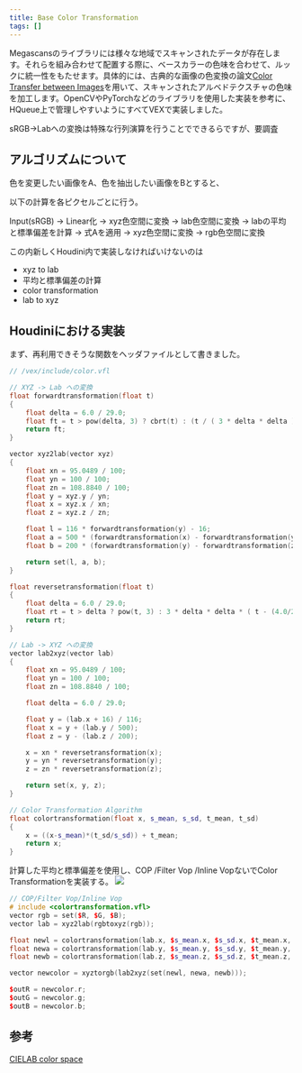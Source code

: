 ```yaml
---
title: Base Color Transformation
tags: []
---
```


Megascansのライブラリには様々な地域でスキャンされたデータが存在します。それらを組み合わせて配置する際に、ベースカラーの色味を合わせて、ルックに統一性をもたせます。具体的には、古典的な画像の色変換の論文[Color Transfer between Images](https://www.cs.tau.ac.il/%7Eturkel/imagepapers/ColorTransfer.pdf)を用いて、スキャンされたアルベドテクスチャの色味を加工します。OpenCVやPyTorchなどのライブラリを使用した実装を参考に、HQueue上で管理しやすいようにすべてVEXで実装しました。

sRGB→Labへの変換は特殊な行列演算を行うことでできるらですが、要調査

## アルゴリズムについて

色を変更したい画像をA、色を抽出したい画像をBとすると、

以下の計算を各ピクセルごとに行う。

Input(sRGB) → Linear化 → xyz色空間に変換 → lab色空間に変換 → labの平均と標準偏差を計算 → 式Aを適用 → xyz色空間に変換 → rgb色空間に変換

この内新しくHoudini内で実装しなければいけないのは

- xyz to lab
- 平均と標準偏差の計算
- color transformation
- lab to xyz

## Houdiniにおける実装

まず、再利用できそうな関数をヘッダファイルとして書きました。

```cpp
// /vex/include/color.vfl

// XYZ -> Lab への変換
float forwardtransformation(float t)
{
    float delta = 6.0 / 29.0;
    float ft = t > pow(delta, 3) ? cbrt(t) : (t / ( 3 * delta * delta )) + 4.0 / 29.0;
    return ft;
}

vector xyz2lab(vector xyz)
{
    float xn = 95.0489 / 100;
    float yn = 100 / 100;
    float zn = 108.8840 / 100;
    float y = xyz.y / yn;
    float x = xyz.x / xn;
    float z = xyz.z / zn;

    float l = 116 * forwardtransformation(y) - 16;
    float a = 500 * (forwardtransformation(x) - forwardtransformation(y));
    float b = 200 * (forwardtransformation(y) - forwardtransformation(z));

    return set(l, a, b);
}

float reversetransformation(float t)
{
    float delta = 6.0 / 29.0;
    float rt = t > delta ? pow(t, 3) : 3 * delta * delta * ( t - (4.0/29.0) );
    return rt;
}

// Lab -> XYZ への変換
vector lab2xyz(vector lab)
{
    float xn = 95.0489 / 100;
    float yn = 100 / 100;
    float zn = 108.8840 / 100;

    float delta = 6.0 / 29.0;

    float y = (lab.x + 16) / 116;
    float x = y + (lab.y / 500);
    float z = y - (lab.z / 200);

    x = xn * reversetransformation(x);
    y = yn * reversetransformation(y);
    z = zn * reversetransformation(z);

    return set(x, y, z);
}

// Color Transformation Algorithm
float colortransformation(float x, s_mean, s_sd, t_mean, t_sd)
{
    x = ((x-s_mean)*(t_sd/s_sd)) + t_mean;
    return x;
}
```

計算した平均と標準偏差を使用し、COP /Filter Vop /Inline VopないでColor Transformationを実装する。
![](../boostnote/attchments/colortransformation01-kk49jkpr.png)
```cpp
// COP/Filter Vop/Inline Vop
# include <colortransformation.vfl>
vector rgb = set($R, $G, $B);
vector lab = xyz2lab(rgbtoxyz(rgb));

float newl = colortransformation(lab.x, $s_mean.x, $s_sd.x, $t_mean.x, $t_sd.x);
float newa = colortransformation(lab.y, $s_mean.y, $s_sd.y, $t_mean.y, $t_sd.y);
float newb = colortransformation(lab.z, $s_mean.z, $s_sd.z, $t_mean.z, $t_sd.z);

vector newcolor = xyztorgb(lab2xyz(set(newl, newa, newb)));

$outR = newcolor.r;
$outG = newcolor.g;
$outB = newcolor.b;
```

## 参考

[CIELAB color space](https://en.wikipedia.org/wiki/CIELAB_color_space#RGB_and_CMYK_conversions)
